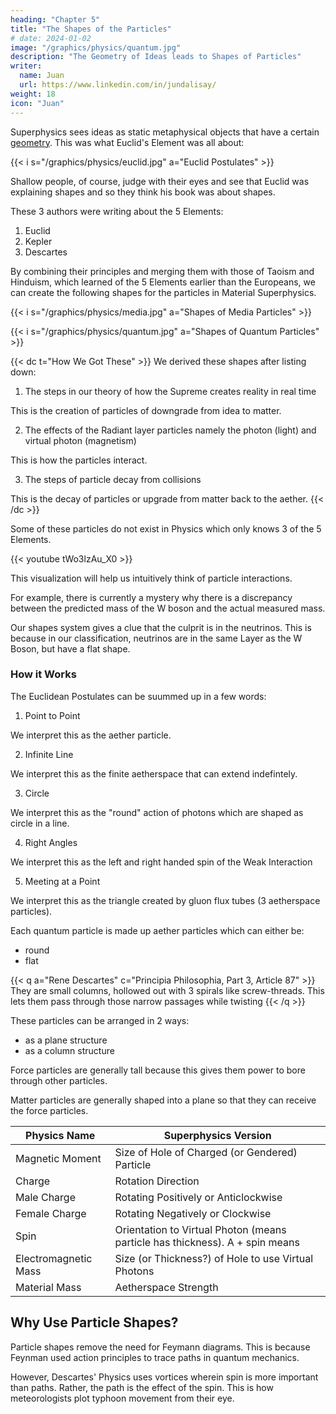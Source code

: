 ```yaml
---
heading: "Chapter 5"
title: "The Shapes of the Particles"
# date: 2024-01-02
image: "/graphics/physics/quantum.jpg"
description: "The Geometry of Ideas leads to Shapes of Particles"
writer:
  name: Juan
  url: https://www.linkedin.com/in/jundalisay/
weight: 18
icon: "Juan"
---
```




Superphysics sees ideas as static metaphysical objects that have a certain [geometry](/superphysics/principles/chapter-03e). This was what Euclid's Element was all about:


{{< i s="/graphics/physics/euclid.jpg" a="Euclid Postulates" >}}

Shallow people, of course, judge with their eyes and see that Euclid was explaining shapes and so they think his book was about shapes.

These 3 authors were writing about the 5 Elements:

1. Euclid
2. Kepler
3. Descartes

By combining their principles and merging them with those of Taoism and Hinduism, which learned of the 5 Elements earlier than the Europeans, we can create the following shapes for the particles in Material Superphysics. 

{{< i s="/graphics/physics/media.jpg" a="Shapes of Media Particles" >}}

{{< i s="/graphics/physics/quantum.jpg" a="Shapes of Quantum Particles" >}}

{{< dc t="How We Got These" >}}
We derived these shapes after listing down:

1. The steps in our theory of how the Supreme creates reality in real time

This is the creation of particles of downgrade from idea to matter.

2. The effects of the Radiant layer particles namely the photon (light) and virtual photon (magnetism)  

This is how the particles interact. 

3. The steps of particle decay from collisions

This is the decay of particles or upgrade from matter back to the aether.
{{< /dc >}}


Some of these particles do not exist in Physics which only knows 3 of the 5 Elements. 

{{< youtube tWo3lzAu_X0 >}}


This visualization will help us intuitively think of particle interactions.

For example, there is currently a mystery why there is a discrepancy between the predicted mass of the W boson and the actual measured mass. 

Our shapes system gives a clue that the culprit is in the neutrinos. This is because in our classification, neutrinos are in the same Layer as the W Boson, but have a flat shape.


### How it Works


The Euclidean Postulates can be suummed up in a few words:

1. Point to Point

We interpret this as the aether particle.

2. Infinite Line

We interpret this as the finite aetherspace that can extend indefintely.

3. Circle

We interpret this as the "round" action of photons which are shaped as circle in a line.

4. Right Angles

We interpret this as the left and right handed spin of the Weak Interaction

5. Meeting at a Point

We interpret this as the triangle created by gluon flux tubes (3 aetherspace particles). 



Each quantum particle is made up aether particles which can either be:
- round
- flat


{{< q a="Rene Descartes" c="Principia Philosophia, Part 3, Article 87" >}}
They are small columns, hollowed out with 3 spirals like screw-threads. This lets them pass through those narrow passages while twisting
{{< /q >}}


These particles can be arranged in 2 ways:
- as a plane structure
- as a column structure


Force particles are generally tall because this gives them power to bore through other particles. 

Matter particles are generally shaped into a plane so that they can receive the force particles. 


Physics Name | Superphysics Version
--- | ---
Magnetic Moment | Size of Hole of Charged (or Gendered) Particle
Charge | Rotation Direction
Male Charge | Rotating Positively or Anticlockwise
Female Charge | Rotating Negatively or Clockwise
Spin | Orientation to Virtual Photon (means particle has thickness). A + spin means 
Electromagnetic Mass | Size (or Thickness?) of Hole to use Virtual Photons
Material Mass | Aetherspace Strength


## Why Use Particle Shapes?

Particle shapes remove the need for Feymann diagrams. This is because Feynman used action principles to trace paths in quantum mechanics.

However, Descartes' Physics uses vortices wherein spin is more important than paths. Rather, the path is the effect of the spin. This is how meteorologists plot typhoon movement from their eye. 
